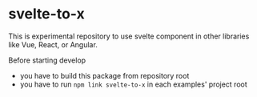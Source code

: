 # svelte-to-x
This is experimental repository to use svelte component in other libraries like Vue, React, or Angular.

Before starting develop
- you have to build this package from repository root
- you have to run `npm link svelte-to-x` in each examples' project root